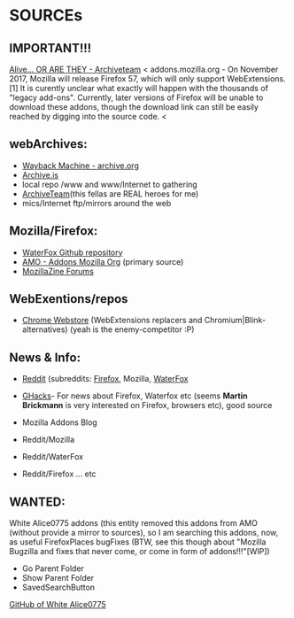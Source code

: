 # SOURCEs

## IMPORTANT!!!

[Alive... OR ARE THEY - Archiveteam](http://archiveteam.org/index.php?title=Alive..._OR_ARE_THEY)
< addons.mozilla.org - On November 2017, Mozilla will release Firefox 57, which will only support WebExtensions.[1] It is curently unclear what exactly will happen with the thousands of "legacy add-ons". Currently, later versions of Firefox will be unable to download these addons, though the download link can still be easily reached by digging into the source code.
<

## webArchives:

- [Wayback Machine - archive.org](http://web.archive.org/)
- [Archive.is](http://archive.is/)
- local repo /www and www/Internet to gathering
- [ArchiveTeam](http://www.archiveteam.org/index.php?title=Main_Page)(this fellas are REAL heroes for me)
- mics/Internet ftp/mirrors around the web

## Mozilla/Firefox:

- [WaterFox Github repository](https://github.com/MrAlex94/Waterfox)
- [AMO - Addons Mozilla Org](https://addons.mozilla.org/)  (primary source)
- [MozillaZine Forums](http://forums)


## WebExentions/repos

- [Chrome Webstore](https://chrome.google.com/webstore) (WebExtensions replacers and Chromium|Blink-alternatives) (yeah is the enemy-competitor :P)


## News & Info:
- [Reddit](http://reddit.com) (subreddits: [Firefox](reddit.com/firefox/), Mozilla, [WaterFox](reddit.com/WaterFox/)
- [GHacks](http://ghacks.com)- For news about Firefox, Waterfox etc (seems **Martin Brickmann** is very interested on Firefox, browsers etc), good source

- Mozilla Addons Blog
- Reddit/Mozilla
- Reddit/WaterFox
- Reddit/Firefox
... etc


## WANTED:

White Alice0775 addons (this entity removed this addons from AMO (without provide a mirror to sources), so I am searching this addons, now, as useful FirefoxPlaces bugFixes (BTW, see this though about "Mozilla Bugzilla and fixes that never come, or come in form of addons!!!"[WIP])

- Go Parent Folder
- Show Parent Folder 
- SavedSearchButton

[GitHub of White Alice0775](https://github.com/alice0775)